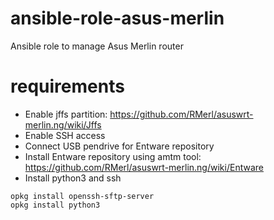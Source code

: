 # ansible-role-asus-merlin
Ansible role to manage Asus Merlin router

# requirements
 - Enable jffs partition: https://github.com/RMerl/asuswrt-merlin.ng/wiki/Jffs
 - Enable SSH access
 - Connect USB pendrive for Entware repository
 - Install Entware repository using amtm tool:  https://github.com/RMerl/asuswrt-merlin.ng/wiki/Entware
 - Install python3 and ssh
 ```
 opkg install openssh-sftp-server
 opkg install python3
 ```